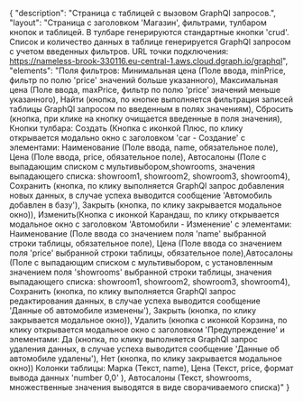 {
"description": "Страница с таблицей с вызовом GraphQl запросов.",
"layout": "Страница с заголовком 'Магазин', фильтрами, тулбаром кнопок и таблицей. В тулбаре генерируются стандартные кнопки 'crud'. Список и количество данных в таблице генерируется GraphQl запросом с учетом введенных фильтров. URL точки подключения: https://nameless-brook-330116.eu-central-1.aws.cloud.dgraph.io/graphql",
"elements": 
"Поля фильтров: Минимальная цена (Поле ввода, minPrice, фильтр по полю 'price' значений больше указанного), Максимальная цена (Поле ввода, maxPrice, фильтр  по полю 'price' значений меньше указанного), Найти (кнопка, по кнопке выполняется фильтрация записей таблицы GraphQl запросом по введенным в полях значениям), Сбросить (кнопка, при клике на кнопку очищается введенные в поля значения),
Кнопки тулбара: 
Создать (Кнопка с иконкой Плюс, по клику открывается модально окно с заголовком 'car - Создание' с элементами: Наименование (Поле ввода, name, обязательное поле), Цена (Поле ввода, price, обязательное поле), Автосалоны (Поле с выпадающим списком с мультивыбором,showrooms, значения выпадающего списка: showroom1, showroom2, showroom3, showroom4), Сохранить (кнопка, по клику выполняется GraphQl запрос добавления новых данных, в случае успеха выводится сообщение 'Автомобиль добавлен в базу'), Закрыть (кнопка, по клику закрывается модальное окно)), 
Изменить(Кнопка с иконкой Карандаш, по клику открывается модальное окно с заголовком 'Автомобили - Изменение' с элементами: Наименование (Поле ввода со значением поля 'name' выбранной строки таблицы, обязательное поле), Цена (Поле ввода со значением поля 'price' выбранной строки таблицы, обязательное поле),Автосалоны (Поле с выпадающим списком с мультивыбором, с установленным значением поля 'showrooms' выбранной строки таблицы, значения выпадающего списка: showroom1, showroom2, showroom3, showroom4), Сохранить (кнопка, по клику выполняется GraphQl запрос редактирования данных, в случае успеха выводится сообщение 'Данные об автомобиле изменены'), Закрыть (кнопка, по клику закрывается модальное окно)), 
Удалить (кнопка с иконкой Корзина, по клику открывается модальное окно с заголовком 'Предупреждение' и элементами: Да (кнопка, по клику выполняется GraphQl запрос удаления данных, в случае успеха выводится сообщение 'Данные об автомобиле удалены'), Нет (кнопка, по клику закрывается модальное окно))
Колонки таблицы: Марка (Текст, name), Цена (Текст, price, формат вывода данных 'number 0,0' ), Автосалоны (Текст, showrooms, множественные значения выводятся в виде сворачиваемого списка)"
}